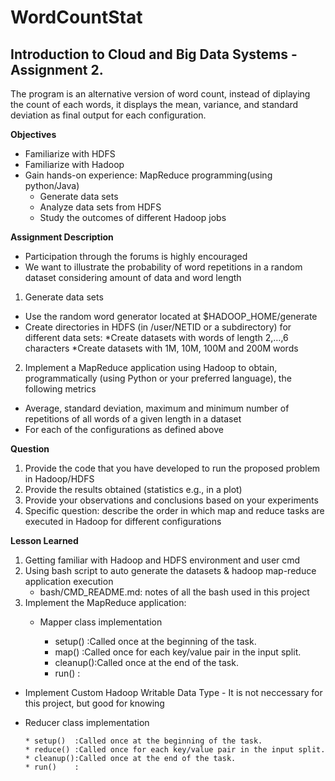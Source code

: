 # WordCountStat
## Introduction to Cloud and Big Data Systems - Assignment 2.

The program is an alternative version of word count, instead of diplaying the count of each words, it displays the mean, variance, and standard deviation as final output for each configuration.

**Objectives**
* Familiarize with HDFS
* Familiarize with Hadoop
* Gain hands-on experience: MapReduce programming(using python/Java)
  * Generate data sets
  * Analyze data sets from HDFS
  * Study the outcomes of different Hadoop jobs
  
**Assignment Description**
* Participation through the forums is highly encouraged
* We want to illustrate the probability of word repetitions in a random dataset considering amount of data and word length
1. Generate data sets
  * Use the random word generator located at $HADOOP_HOME/generate
  * Create directories in HDFS (in /user/NETID or a subdirectory) for different data sets:
    *Create datasets with words of length 2,…,6 characters
    *Create datasets with 1M, 10M, 100M and 200M words
2. Implement a MapReduce application using Hadoop to obtain, programmatically (using Python or your preferred language), the following metrics
  * Average, standard deviation, maximum and minimum number of repetitions of all words of a given length in a dataset
  * For each of the configurations as defined above

**Question**
1. Provide the code that you have developed to run the proposed problem in Hadoop/HDFS
2. Provide the results obtained (statistics e.g., in a plot)
3. Provide your observations and conclusions based on your experiments
4. Specific question: describe the order in which map and reduce tasks are executed in Hadoop for different configurations

**Lesson Learned**
1. Getting familiar with Hadoop and HDFS environment and user cmd
2. Using bash script to auto generate the datasets & hadoop map-reduce application execution
   * bash/CMD_README.md: notes of all the bash used in this project
3. Implement the MapReduce application:
   * Mapper class implementation
  
        * setup()  :Called once at the beginning of the task.
        * map()    :Called once for each key/value pair in the input split.
        * cleanup():Called once at the end of the task.
        * run()    :
  * Implement Custom Hadoop Writable Data Type - It is not neccessary for this project, but good for knowing
  * Reducer class implementation
   
        * setup()  :Called once at the beginning of the task.
        * reduce() :Called once for each key/value pair in the input split.
        * cleanup():Called once at the end of the task.
        * run()    :
